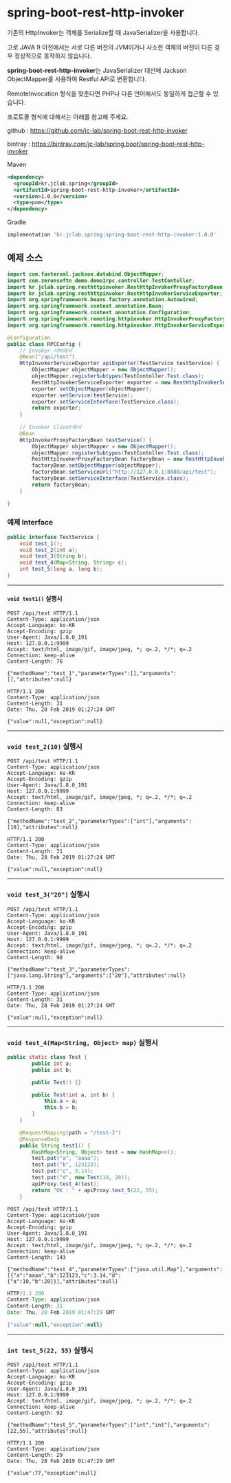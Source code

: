 # spring-boot-rest-http-invoker



기존의 HttpInvoker는 객체를 Serialize할 때 JavaSerializer을 사용합니다.

고로 JAVA 9 이전에서는 서로 다른 버전의 JVM이거나 사소한 객체의 버전이 다른 경우 정상적으로 동작하지 않습니다.

**spring-boot-rest-http-invoker**는 JavaSerializer 대신에 Jackson ObjectMapper를 사용하여 Restful API로 변환합니다.

RemoteInvocation 형식을 맞춘다면 PHP나 다른 언어에서도 동일하게 접근할 수 있습니다.

프로토콜 형식에 대해서는 아래를 참고해 주세요.



github : https://github.com/jc-lab/spring-boot-rest-http-invoker

bintray : https://bintray.com/jc-lab/spring.boot/spring-boot-rest-http-invoker



Maven

```xml
<dependency>
  <groupId>kr.jclab.spring</groupId>
  <artifactId>spring-boot-rest-http-invoker</artifactId>
  <version>1.0.0</version>
  <type>pom</type>
</dependency>
```

Gradle

```groovy
implementation 'kr.jclab.spring:spring-boot-rest-http-invoker:1.0.0'
```





## 예제 소스

```java
import com.fasterxml.jackson.databind.ObjectMapper;
import com.zeronsoftn.demo.demo1rpc.controller.TestContoller;
import kr.jclab.spring.resthttpinvoker.RestHttpInvokerProxyFactoryBean;
import kr.jclab.spring.resthttpinvoker.RestHttpInvokerServiceExporter;
import org.springframework.beans.factory.annotation.Autowired;
import org.springframework.context.annotation.Bean;
import org.springframework.context.annotation.Configuration;
import org.springframework.remoting.httpinvoker.HttpInvokerProxyFactoryBean;
import org.springframework.remoting.httpinvoker.HttpInvokerServiceExporter;

@Configuration
public class RPCConfig {
    // Invoker 서버에서
    @Bean("/api/test")
    HttpInvokerServiceExporter apiExporter(TestService testService) {
        ObjectMapper objectMapper = new ObjectMapper();
        objectMapper.registerSubtypes(TestContoller.Test.class);
        RestHttpInvokerServiceExporter exporter = new RestHttpInvokerServiceExporter();
        exporter.setObjectMapper(objectMapper);
        exporter.setService(testService);
        exporter.setServiceInterface(TestService.class);
        return exporter;
    }
	
    // Invoker Client에서
    @Bean
    HttpInvokerProxyFactoryBean testService() {
        ObjectMapper objectMapper = new ObjectMapper();
        objectMapper.registerSubtypes(TestContoller.Test.class);
        RestHttpInvokerProxyFactoryBean factoryBean = new RestHttpInvokerProxyFactoryBean();
        factoryBean.setObjectMapper(objectMapper);
        factoryBean.setServiceUrl("http://127.0.0.1:8080/api/test");
        factoryBean.setServiceInterface(TestService.class);
        return factoryBean;
    }

}

```





### 예제 Interface

```java
public interface TestService {
    void test_1();
    void test_2(int a);
    void test_3(String b);
    void test_4(Map<String, String> c);
    int test_5(long a, long b);
}
```

---

#### `void test1()` 실행시

```http
POST /api/test HTTP/1.1
Content-Type: application/json
Accept-Language: ko-KR
Accept-Encoding: gzip
User-Agent: Java/1.8.0_191
Host: 127.0.0.1:9999
Accept: text/html, image/gif, image/jpeg, *; q=.2, */*; q=.2
Connection: keep-alive
Content-Length: 76

{"methodName":"test_1","parameterTypes":[],"arguments":[],"attributes":null}
```

```http
HTTP/1.1 200 
Content-Type: application/json
Content-Length: 31
Date: Thu, 28 Feb 2019 01:27:24 GMT

{"value":null,"exception":null}
```

---

### `void test_2(10)` 실행시

```http
POST /api/test HTTP/1.1
Content-Type: application/json
Accept-Language: ko-KR
Accept-Encoding: gzip
User-Agent: Java/1.8.0_191
Host: 127.0.0.1:9999
Accept: text/html, image/gif, image/jpeg, *; q=.2, */*; q=.2
Connection: keep-alive
Content-Length: 83

{"methodName":"test_2","parameterTypes":["int"],"arguments":[10],"attributes":null}
```

```http
HTTP/1.1 200 
Content-Type: application/json
Content-Length: 31
Date: Thu, 28 Feb 2019 01:27:24 GMT

{"value":null,"exception":null}
```

---

### `void test_3("20")` 실행시

```http
POST /api/test HTTP/1.1
Content-Type: application/json
Accept-Language: ko-KR
Accept-Encoding: gzip
User-Agent: Java/1.8.0_191
Host: 127.0.0.1:9999
Accept: text/html, image/gif, image/jpeg, *; q=.2, */*; q=.2
Connection: keep-alive
Content-Length: 98

{"methodName":"test_3","parameterTypes":["java.lang.String"],"arguments":["20"],"attributes":null}
```

```http
HTTP/1.1 200 
Content-Type: application/json
Content-Length: 31
Date: Thu, 28 Feb 2019 01:27:24 GMT

{"value":null,"exception":null}
```

---

### `void test_4(Map<String, Object> map)` 실행시

```java
public static class Test {
        public int a;
        public int b;

        public Test() {}

        public Test(int a, int b) {
            this.a = a;
            this.b = b;
        }
    }

    @RequestMapping(path = "/test-1")
    @ResponseBody
    public String test1() {
        HashMap<String, Object> test = new HashMap<>();
        test.put("a", "aaaa");
        test.put("b", 123123);
        test.put("c", 3.14);
        test.put("d", new Test(10, 20));
        apiProxy.test_4(test);
        return "OK : " + apiProxy.test_5(22, 55);
    }
```

```http
POST /api/test HTTP/1.1
Content-Type: application/json
Accept-Language: ko-KR
Accept-Encoding: gzip
User-Agent: Java/1.8.0_191
Host: 127.0.0.1:9999
Accept: text/html, image/gif, image/jpeg, *; q=.2, */*; q=.2
Connection: keep-alive
Content-Length: 143

{"methodName":"test_4","parameterTypes":["java.util.Map"],"arguments":[{"a":"aaaa","b":123123,"c":3.14,"d":{"a":10,"b":20}}],"attributes":null}
```

```java
HTTP/1.1 200 
Content-Type: application/json
Content-Length: 31
Date: Thu, 28 Feb 2019 01:47:29 GMT

{"value":null,"exception":null}
```

---

### `int test_5(22, 55)` 실행시

```http
POST /api/test HTTP/1.1
Content-Type: application/json
Accept-Language: ko-KR
Accept-Encoding: gzip
User-Agent: Java/1.8.0_191
Host: 127.0.0.1:9999
Accept: text/html, image/gif, image/jpeg, *; q=.2, */*; q=.2
Connection: keep-alive
Content-Length: 92

{"methodName":"test_5","parameterTypes":["int","int"],"arguments":[22,55],"attributes":null}
```

```http
HTTP/1.1 200 
Content-Type: application/json
Content-Length: 29
Date: Thu, 28 Feb 2019 01:47:29 GMT

{"value":77,"exception":null}
```

